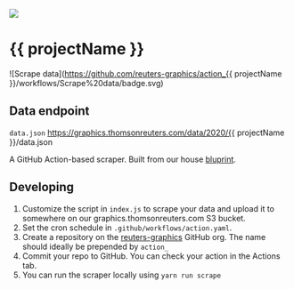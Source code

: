 ![](badge.svg)

# {{ projectName }}
![Scrape data](https://github.com/reuters-graphics/action_{{ projectName }}/workflows/Scrape%20data/badge.svg)

## Data endpoint
`data.json` 
https://graphics.thomsonreuters.com/data/2020/{{ projectName }}/data.json

A GitHub Action-based scraper. Built from our house [bluprint](https://github.com/reuters-graphics/bluprint_github-action-scraper).

## Developing

1. Customize the script in `index.js` to scrape your data and upload it to somewhere on our graphics.thomsonreuters.com S3 bucket.
2. Set the cron schedule in `.github/workflows/action.yaml`.
3. Create a repository on the [reuters-graphics](https://github.com/reuters-graphics) GitHub org. The name should ideally be prepended by `action_`
4. Commit your repo to GitHub. You can check your action in the Actions tab.
5. You can run the scraper locally using `yarn run scrape`
